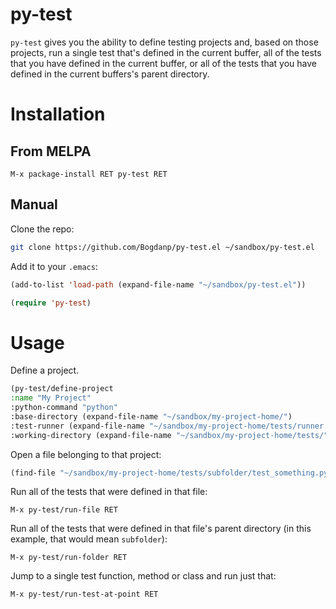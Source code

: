 # py-test

`py-test` gives you the ability to define testing projects and, based
on those projects, run a single test that's defined in the current
buffer, all of the tests that you have defined in the current buffer, or
all of the tests that you have defined in the current buffers's parent
directory.

# Installation

## From MELPA

    M-x package-install RET py-test RET

## Manual

Clone the repo:

```sh
git clone https://github.com/Bogdanp/py-test.el ~/sandbox/py-test.el
```

Add it to your `.emacs`:

```lisp
(add-to-list 'load-path (expand-file-name "~/sandbox/py-test.el"))

(require 'py-test)
```

# Usage

Define a project.

```lisp
(py-test/define-project
:name "My Project"
:python-command "python"
:base-directory (expand-file-name "~/sandbox/my-project-home/")
:test-runner (expand-file-name "~/sandbox/my-project-home/tests/runner.py")
:working-directory (expand-file-name "~/sandbox/my-project-home/tests/"))
```

Open a file belonging to that project:

```lisp
(find-file "~/sandbox/my-project-home/tests/subfolder/test_something.py")
```

Run all of the tests that were defined in that file:

    M-x py-test/run-file RET

Run all of the tests that were defined in that file's parent directory
(in this example, that would mean `subfolder`):

    M-x py-test/run-folder RET

Jump to a single test function, method or class and run just that:

    M-x py-test/run-test-at-point RET
